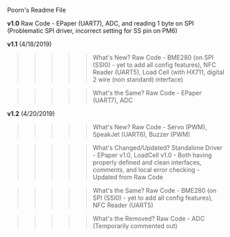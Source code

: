 Poorn's Readme File

**********v1.0**********
Raw Code - EPaper (UART7), ADC, and reading 1 byte on SPI (Problematic SPI driver, incorrect setting for SS pin on PM6)

**********v1.1********** (4/18/2019)

>>>>> What's New?
Raw Code - BME280 (on SPI (SSI0) - yet to add all config features), NFC Reader (UART5), Load Cell (with HX711, digital 2 wire (non standard) interface)

>>>>> What's the Same?
Raw Code - EPaper (UART7), ADC

**********v1.2********** (4/20/2019)

>>>>> What's New?
Raw Code - Servo (PWM), SpeakJet (UART6), Buzzer (PWM)

>>>>> What's Changed/Updated?
Standalone Driver - EPaper v1.0, LoadCell v1.0 - Both having properly defined and clean interfaces, comments, and local error checking - Updated from Raw Code

>>>>> What's the Same?
Raw Code - BME280 (on SPI (SSI0) - yet to add all config features), NFC Reader (UART5)

>>>>> What's the Removed?
Raw Code - ADC (Temporarily commented out)